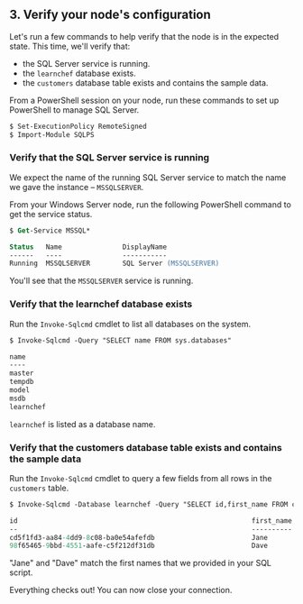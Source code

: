 ## 3. Verify your node's configuration

Let's run a few commands to help verify that the node is in the expected state. This time, we'll verify that:

* the SQL Server service is running.
* the `learnchef` database exists.
* the `customers` database table exists and contains the sample data.

From a PowerShell session on your node, run these commands to set up PowerShell to manage SQL Server.

```ps
$ Set-ExecutionPolicy RemoteSigned
$ Import-Module SQLPS
```

### Verify that the SQL Server service is running

We expect the name of the running SQL Server service to match the name we gave the instance &ndash; `MSSQLSERVER`.

From your Windows Server node, run the following PowerShell command to get the service status.

```ps
$ Get-Service MSSQL*

Status   Name               DisplayName
------   ----               -----------
Running  MSSQLSERVER        SQL Server (MSSQLSERVER)
```

You'll see that the `MSSQLSERVER` service is running.

### Verify that the learnchef database exists

Run the `Invoke-Sqlcmd` cmdlet to list all databases on the system.

```ps
$ Invoke-Sqlcmd -Query "SELECT name FROM sys.databases"

name
----
master
tempdb
model
msdb
learnchef
```

`learnchef` is listed as a database name.

### Verify that the customers database table exists and contains the sample data

Run the `Invoke-Sqlcmd` cmdlet to query a few fields from all rows in the `customers` table.

```ps
$ Invoke-Sqlcmd -Database learnchef -Query "SELECT id,first_name FROM customers"

id                                                          first_name
--                                                          ----------
cd5f1fd3-aa84-4dd9-8c08-ba0e54afefdb                        Jane
98f65465-9bbd-4551-aafe-c5f212df31db                        Dave
```

"Jane" and "Dave" match the first names that we provided in your SQL script.

Everything checks out! You can now close your connection.
